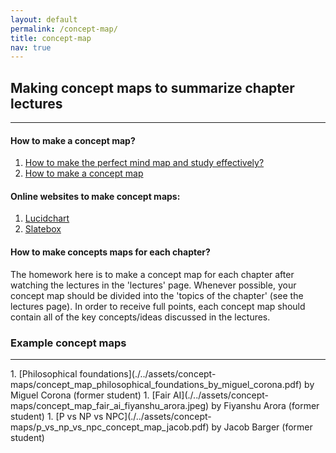 ```yaml
---
layout: default
permalink: /concept-map/
title: concept-map
nav: true
---
```


## Making concept maps to summarize chapter lectures 
<hr style="border-width:4px;">

#### How to make a concept map?
1. [How to make the perfect mind map and study effectively?](https://youtu.be/-Y1HJMuqAPY)
1. [How to make a concept map](https://youtu.be/8XGQGhli0I0)

#### Online websites to make concept maps:
1. [Lucidchart](https://www.lucidchart.com/)
1. [Slatebox](https://slatebox.com/)

#### How to make concepts maps for each chapter?
The homework here is to make a concept map for each chapter after watching the lectures in the 'lectures' page. Whenever possible, your concept map should be divided into the 'topics of the chapter' (see the lectures page). In order to receive full points, each concept map should contain all of the key concepts/ideas discussed in the lectures.

### Example concept maps
<hr>
1. [Philosophical foundations](./../assets/concept-maps/concept_map_philosophical_foundations_by_miguel_corona.pdf)  by Miguel Corona (former student)
1. [Fair AI](./../assets/concept-maps/concept_map_fair_ai_fiyanshu_arora.jpeg) by Fiyanshu Arora (former student)
1. [P vs NP vs NPC](./../assets/concept-maps/p_vs_np_vs_npc_concept_map_jacob.pdf) by Jacob Barger (former student)
